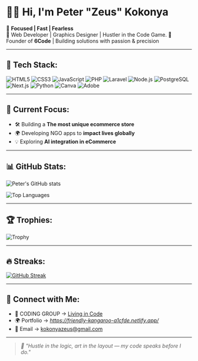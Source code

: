 # 👋🏽 Hi, I'm Peter "Zeus" Kokonya  

🎯 **Focused | Fast | Fearless**  
🧠 Web Developer | Graphics Designer | Hustler in the Code Game.
💼 Founder of **6Code** | Building solutions with passion & precision

---

## 🚀 Tech Stack:
![HTML5](https://img.shields.io/badge/-HTML5-E34F26?logo=html5&logoColor=white)
![CSS3](https://img.shields.io/badge/-CSS3-1572B6?logo=css3&logoColor=white)
![JavaScript](https://img.shields.io/badge/-JavaScript-F7DF1E?logo=javascript&logoColor=black)
![PHP](https://img.shields.io/badge/-PHP-777BB4?logo=php&logoColor=white)
![Laravel](https://img.shields.io/badge/-Laravel-FF2D20?logo=laravel&logoColor=white)
![Node.js](https://img.shields.io/badge/-Node.js-339933?logo=node.js&logoColor=white)
![PostgreSQL](https://img.shields.io/badge/-PostgreSQL-4169E1?logo=postgresql&logoColor=white)
![Next.js](https://img.shields.io/badge/-Next.js-000000?logo=next.js&logoColor=white)
![Python](https://img.shields.io/badge/-Python-3776AB?logo=python&logoColor=white)
![Canva](https://img.shields.io/badge/-Canva-00C4CC?logo=canva&logoColor=white)
![Adobe](https://img.shields.io/badge/-Adobe%20Tools-FF0000?logo=adobe&logoColor=white)

---

## 🧠 Current Focus:
- 🛠 Building a **The most unique ecommerce store**  
- 🌍 Developing NGO apps to **impact lives globally**  
- 💡 Exploring **AI integration in eCommerce**

---

## 📊 GitHub Stats:
![Peter's GitHub stats](https://github-readme-stats.vercel.app/api?username=ZeusKoko&show_icons=true&theme=radical&count_private=true)

![Top Languages](https://github-readme-stats.vercel.app/api/top-langs/?username=ZeusKoko&layout=compact&theme=radical)

---

## 🏆 Trophies:
![Trophy](https://github-profile-trophy.vercel.app/?username=ZeusKoko&theme=radical&margin-w=10&no-frame=true)

---

## 🔥 Streaks:
[![GitHub Streak](https://github-readme-streak-stats.herokuapp.com/?user=ZeusKoko&theme=radical)](https://git.io/streak-stats)

---

## 🔗 Connect with Me:
- 💬 CODING GROUP → [Living in Code](#)
- 🌍 Portfolio → *https://friendly-kangaroo-a1cfde.netlify.app/*
- 📧 Email → kokonyazeus@gmail.com  

---

> _🧠 "Hustle in the logic, art in the layout — my code speaks before I do."_ 
